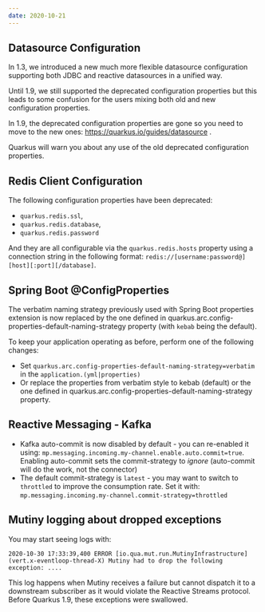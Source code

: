 ```yaml
---
date: 2020-10-21
---
```

## Datasource Configuration

In 1.3, we introduced a new much more flexible datasource configuration supporting both JDBC and reactive datasources in a unified way.

Until 1.9, we still supported the deprecated configuration properties but this leads to some confusion for the users mixing both old and new configuration properties.

In 1.9, the deprecated configuration properties are gone so you need to move to the new ones: https://quarkus.io/guides/datasource .

Quarkus will warn you about any use of the old deprecated configuration properties.

## Redis Client Configuration

The following configuration properties have been deprecated:
- `quarkus.redis.ssl`,
- `quarkus.redis.database`,
- `quarkus.redis.password`

And they are all configurable via the `quarkus.redis.hosts` property using a connection string in the following format:
`redis://[username:password@][host][:port][/database]`.

## Spring Boot @ConfigProperties

The verbatim naming strategy previously used with Spring Boot properties extension is now replaced by the one defined in quarkus.arc.config-properties-default-naming-strategy property (with `kebab` being the default).

To keep your application operating as before, perform one of the following changes:

* Set `quarkus.arc.config-properties-default-naming-strategy=verbatim` in the `application.(yml|properties)`
* Or replace the properties from verbatim style to kebab (default) or the one defined in quarkus.arc.config-properties-default-naming-strategy property.

## Reactive Messaging - Kafka

* Kafka auto-commit is now disabled by default - you can re-enabled it using: `mp.messaging.incoming.my-channel.enable.auto.commit=true`. Enabling auto-commit sets the commit-strategy to _ignore_ (auto-commit will do the work, not the connector) 
* The default commit-strategy is `latest` - you may want to switch to `throttled` to improve the consumption rate. Set it with: `mp.messaging.incoming.my-channel.commit-strategy=throttled`

## Mutiny logging about dropped exceptions

You may start seeing logs with:
```
2020-10-30 17:33:39,400 ERROR [io.qua.mut.run.MutinyInfrastructure] (vert.x-eventloop-thread-X) Mutiny had to drop the following exception: ....
```

This log happens when Mutiny receives a failure but cannot dispatch it to a downstream subscriber as it would violate the Reactive Streams protocol. Before Quarkus 1.9, these exceptions were swallowed.  